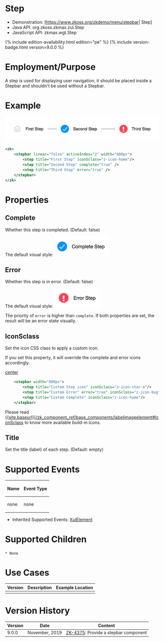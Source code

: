 

# Step

- Demonstration: \[<https://www.zkoss.org/zkdemo/menu/stepbar>\| Step\]
- Java API: <javadoc>org.zkoss.zkmax.zul.Step</javadoc>
- JavaScript API: <javadoc directory="jsdoc">zkmax.wgt.Step</javadoc>

{% include edition-availability.html edition="pe" %} {% include version-badge.html version=9.0.0 %}

# Employment/Purpose

A step is used for displaying user navigation, it should be placed
inside a Stepbar and shouldn't be used without a Stepbar.

# Example

![](/zk_component_ref/images/Stepbar-example.png)

```xml
<zk>
    <stepbar linear="false" activeIndex="2" width="600px">
        <step title="First Step" iconSclass="z-icon-home"/>
        <step title="Second Step" complete="true" />
        <step title="Third Step" error="true" />
    </stepbar>
</zk>
```

# Properties

## Complete

Whether this step is completed. (Default: false)

The default visual style:
![](/zk_component_ref/images/Step-complete-default.png)

## Error

Whether this step is in error. (Default: false)

The default visual style:
![](/zk_component_ref/images/Step-error-default.png)

The priority of `error` is higher than `complete`. If both properties
are set, the result will be an error state visually.

## IconSclass

Set the icon CSS class to apply a custom icon.

If you set this property, it will override the complete and error icons
accordingly.

[center ](File:Step-iconsclass.png)

```xml
    <stepbar width="800px">
        <step title="Custom Step icon" iconSclass="z-icon-star-o"/>
        <step title="Custom Error" error="true" iconSclass="z-icon-bug"/>
        <step title="Custom Complete" iconSclass="z-icon-home"/>
    </stepbar>
```

Please read
[{{site.baseurl}}/zk_component_ref/base_components/labelimageelement#IconSclass]({{site.baseurl}}/zk_component_ref/base_components/labelimageelement#IconSclass)
to know more available build-in icons.

## Title

Set the title (label) of each step. (Default: empty)

# Supported Events

<table>
<thead>
<tr class="header">
<th><center>
<p>Name</p>
</center></th>
<th><center>
<p>Event Type</p>
</center></th>
</tr>
</thead>
<tbody>
<tr class="odd">
<td><p>none</p></td>
<td><p>none</p></td>
</tr>
</tbody>
</table>

- Inherited Supported Events: [ XulElement]({{site.baseurl}}/zk_component_ref/base_components/xulelement#Supported_Events)

# Supported Children

`* None`

# Use Cases

| Version | Description | Example Location |
|---------|-------------|------------------|
|         |             |                  |

# Version History



| Version | Date           | Content                                                                          |
|---------|----------------|----------------------------------------------------------------------------------|
| 9.0.0   | November, 2019 | [ZK-4375](https://tracker.zkoss.org/browse/ZK-4375): Provide a stepbar component |


